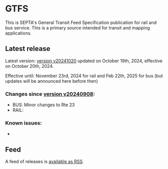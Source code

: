# GTFS

This is SEPTA's General Transit Feed Specification publication for rail and bus service. This is a primary source intended for transit and mapping applications.

## Latest release

Latest version: [version v20241020](https://github.com/septadev/GTFS/releases/tag/v202410200) updated on October 19th, 2024, effective on October 20th, 2024.

Effective until: November 23rd, 2024 for rail and Feb 22th, 2025 for bus (but updates will be announced here before then)

### Changes since [version v20240908](https://github.com/septadev/GTFS/releases/tag/v202409081): 
 
*  BUS:  Minor changes to Rte 23
*  RAIL:  

### Known issues:
* 

## Feed

A feed of releases is [available as RSS](https://github.com/septadev/GTFS/releases.atom).

